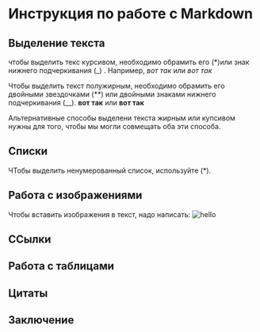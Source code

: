 # Инструкция по работе с Markdown

## Выделение текста

чтобы выделить текс курсивом, необходимо обрамить его (*)или знак нижнего подчеркивания (_) . Например, *вот так* или _вот так_

Чтобы выделить текст полужирным, необходимо обрамить его двойными звездочками (**) или двойными знаками нижнего подчеркивания (__). **вот так** или __вот так__

Альтернативные способы выделени текста жирным или купсивом нужны для того, чтобы мы могли совмещать оба эти способа.


## Списки

ЧТобы выделить ненумерованный список, используйте (*).

## Работа с изображениями

Чтобы вставить изображения в текст, надо написать:
![hello](2-25.jpg)

## ССылки

## Работа с таблицами

## Цитаты

## Заключение
